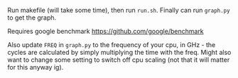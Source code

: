 Run makefile (will take some time), then run `run.sh`. Finally can run `graph.py` to get the graph. 

Requires google benchmark https://github.com/google/benchmark

Also update `FREQ` in `graph.py` to the frequency of your cpu, in GHz - the cycles are calculated by simply multiplying the time with the freq. Might also want to change some setting to switch off cpu scaling (not that it will matter for this anyway ig).
